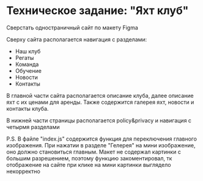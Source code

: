 <div>
    <h1>Техническое задание: "Яхт клуб"</h1>
    <p>Сверстать одностраничный сайт по макету Figma</p>
    <div>
        <p>Сверху сайта располагается навигация с разделами:</p>
        <ul>
            <li>Наш клуб</li>
            <li>Регаты</li>
            <li>Команда</li>
            <li>Обучение</li>
            <li>Новости</li>
            <li>Контакты</li>
        </ul>
        <p>В главной части сайта располагается описание клуба, далее описание яхт с их ценами для аренды. Также содержится галерея яхт, новости и контакты клуба.</p>
        <p>В нижней части страницы располагается policy&privacy и навигация с четырмя разделами</p>
    </div>
    <p>P.S. В файле "index.js" содержится функция для переключения главного изображения. При нажатии в разделе "Гелерея" на мини изображение, оно должно становиться главным. Макет не содержал картинки с большим разрешением, поэтому функцию закоментировал, тк отображение на сайте при клике на мини картинки выглядело некорректно</p>
</div>